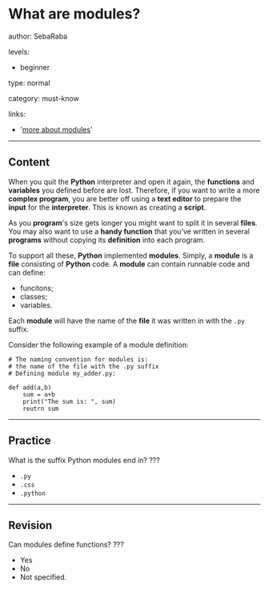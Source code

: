 # What are modules?
author: SebaRaba

levels:

  - beginner

type: normal

category: must-know

links:

  - '[more about modules](https://docs.python.org/3/tutorial/modules.html)'

---
## Content

When you quit the **Python** interpreter and open it again, the **functions** and **variables** you defined before are lost. Therefore, if you want to write a more **complex program**, you are better off using a **text editor** to prepare the **input** for the **interpreter**. This is known as creating a **script**.

As you **program**'s size gets longer you might want to split it in several **files**. You may also want to use a **handy function** that you’ve written in several **programs** without copying its **definition** into each program.

To support all these, **Python** implemented **modules**. Simply, a **module** is a **file** consisting of **Python** code. A **module** can contain runnable code and can define:
- funcitons;
- classes;
- variables.

Each **module** will have the name of the **file** it was written in with the `.py` suffix.

Consider the following example of a module definition:

```
# The naming convention for modules is:
# the name of the file with the .py suffix
# Defining module my_adder.py:

def add(a,b)
    sum = a+b
    print("The sum is: ", sum)
    reutrn sum
```

---
## Practice

What is the suffix Python modules end in?
???

* `.py`
* `.css`
* `.python`

---
## Revision

Can modules define functions?
???

* Yes
* No
* Not specified.
